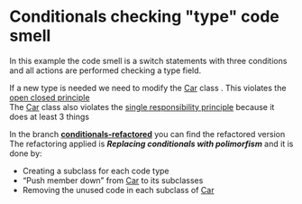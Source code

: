 # Conditionals checking "type" code smell
In this example the code smell is a switch statements with three conditions and all actions are performed checking a type field.

If a new type is needed we need to modify the [Car] class . This violates the [open closed principle]  
The [Car] class also violates the [single responsibility principle] because it does at least 3 things

In the branch **[conditionals-refactored]** you can find the refactored version   
The refactoring applied is ***Replacing conditionals with polimorfism*** and it is done by:
  - Creating a subclass for each code type 
  - “Push member down” from [Car] to its subclasses
  - Removing the unused code in each subclass of [Car]

[conditionals-refactored]: <https://github.com/rmarioo/smells-to-refactoring/tree/conditional_refactored/conditionals>
[Car]: <https://github.com/rmarioo/smells-to-refactoring/blob/master/conditionals/src/main/java/it/rmarioo/smells_to_refactoring/conditionals/Car.java>
[open closed principle]: <https://en.wikipedia.org/wiki/Open/closed_principle>
[single responsibility principle]: <https://en.wikipedia.org/wiki/Single_responsibility_principle>
